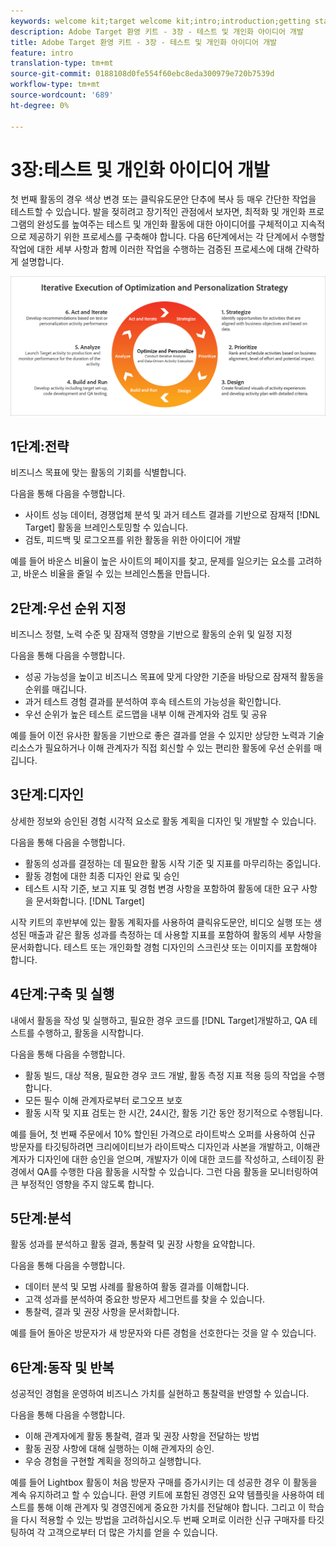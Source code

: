 ```yaml
---
keywords: welcome kit;target welcome kit;intro;introduction;getting started
description: Adobe Target 환영 키트 - 3장 - 테스트 및 개인화 아이디어 개발
title: Adobe Target 환영 키트 - 3장 - 테스트 및 개인화 아이디어 개발
feature: intro
translation-type: tm+mt
source-git-commit: 0188108d0fe554f60ebc8eda300979e720b7539d
workflow-type: tm+mt
source-wordcount: '689'
ht-degree: 0%

---
```



# 3장:테스트 및 개인화 아이디어 개발

첫 번째 활동의 경우 색상 변경 또는 클릭유도문안 단추에 복사 등 매우 간단한 작업을 테스트할 수 있습니다. 발을 젖히려고 장기적인 관점에서 보자면, 최적화 및 개인화 프로그램의 완성도를 높여주는 테스트 및 개인화 활동에 대한 아이디어를 구체적이고 지속적으로 제공하기 위한 프로세스를 구축해야 합니다. 다음 6단계에서는 각 단계에서 수행할 작업에 대한 세부 사항과 함께 이러한 작업을 수행하는 검증된 프로세스에 대해 간략하게 설명합니다.

![최적화 및 개인화 전략 다이어그램의 반복적 실행](/help/c-intro/assets/six-steps.png)

## 1단계:전략

비즈니스 목표에 맞는 활동의 기회를 식별합니다.

다음을 통해 다음을 수행합니다.

* 사이트 성능 데이터, 경쟁업체 분석 및 과거 테스트 결과를 기반으로 잠재적 [!DNL Target] 활동을 브레인스토밍할 수 있습니다.
* 검토, 피드백 및 로그오프를 위한 활동을 위한 아이디어 개발

예를 들어 바운스 비율이 높은 사이트의 페이지를 찾고, 문제를 일으키는 요소를 고려하고, 바운스 비율을 줄일 수 있는 브레인스톰을 만듭니다.

## 2단계:우선 순위 지정

비즈니스 정렬, 노력 수준 및 잠재적 영향을 기반으로 활동의 순위 및 일정 지정

다음을 통해 다음을 수행합니다.

* 성공 가능성을 높이고 비즈니스 목표에 맞게 다양한 기준을 바탕으로 잠재적 활동을 순위를 매깁니다.
* 과거 테스트 경험 결과를 분석하여 후속 테스트의 가능성을 확인합니다.
* 우선 순위가 높은 테스트 로드맵을 내부 이해 관계자와 검토 및 공유

예를 들어 이전 유사한 활동을 기반으로 좋은 결과를 얻을 수 있지만 상당한 노력과 기술 리소스가 필요하거나 이해 관계자가 직접 회신할 수 있는 편리한 활동에 우선 순위를 매깁니다.

## 3단계:디자인

상세한 정보와 승인된 경험 시각적 요소로 활동 계획을 디자인 및 개발할 수 있습니다.

다음을 통해 다음을 수행합니다.

* 활동의 성과를 결정하는 데 필요한 활동 시작 기준 및 지표를 마무리하는 중입니다.
* 활동 경험에 대한 최종 디자인 완료 및 승인
* 테스트 시작 기준, 보고 지표 및 경험 변경 사항을 포함하여 활동에 대한 요구 사항을 문서화합니다. [!DNL Target]

시작 키트의 후반부에 있는 활동 계획자를 사용하여 클릭유도문안, 비디오 실행 또는 생성된 매출과 같은 활동 성과를 측정하는 데 사용할 지표를 포함하여 활동의 세부 사항을 문서화합니다. 테스트 또는 개인화할 경험 디자인의 스크린샷 또는 이미지를 포함해야 합니다.

## 4단계:구축 및 실행

내에서 활동을 작성 및 실행하고, 필요한 경우 코드를 [!DNL Target]개발하고, QA 테스트를 수행하고, 활동을 시작합니다.

다음을 통해 다음을 수행합니다.

* 활동 빌드, 대상 적용, 필요한 경우 코드 개발, 활동 측정 지표 적용 등의 작업을 수행합니다.
* 모든 필수 이해 관계자로부터 로그오프 보호
* 활동 시작 및 지표 검토는 한 시간, 24시간, 활동 기간 동안 정기적으로 수행됩니다.

예를 들어, 첫 번째 주문에서 10% 할인된 가격으로 라이트박스 오퍼를 사용하여 신규 방문자를 타깃팅하려면 크리에이티브가 라이트박스 디자인과 사본을 개발하고, 이해관계자가 디자인에 대한 승인을 얻으며, 개발자가 이에 대한 코드를 작성하고, 스테이징 환경에서 QA를 수행한 다음 활동을 시작할 수 있습니다. 그런 다음 활동을 모니터링하여 큰 부정적인 영향을 주지 않도록 합니다.

## 5단계:분석

활동 성과를 분석하고 활동 결과, 통찰력 및 권장 사항을 요약합니다.

다음을 통해 다음을 수행합니다.

* 데이터 분석 및 모범 사례를 활용하여 활동 결과를 이해합니다.
* 고객 성과를 분석하여 중요한 방문자 세그먼트를 찾을 수 있습니다.
* 통찰력, 결과 및 권장 사항을 문서화합니다.

예를 들어 돌아온 방문자가 새 방문자와 다른 경험을 선호한다는 것을 알 수 있습니다.

## 6단계:동작 및 반복

성공적인 경험을 운영하여 비즈니스 가치를 실현하고 통찰력을 반영할 수 있습니다.

다음을 통해 다음을 수행합니다.

* 이해 관계자에게 활동 통찰력, 결과 및 권장 사항을 전달하는 방법
* 활동 권장 사항에 대해 실행하는 이해 관계자의 승인.
* 우승 경험을 구현할 계획을 정의하고 실행합니다.

예를 들어 Lightbox 활동이 처음 방문자 구매를 증가시키는 데 성공한 경우 이 활동을 계속 유지하려고 할 수 있습니다. 환영 키트에 포함된 경영진 요약 템플릿을 사용하여 테스트를 통해 이해 관계자 및 경영진에게 중요한 가치를 전달해야 합니다. 그리고 이 학습을 다시 적용할 수 있는 방법을 고려하십시오.두 번째 오퍼로 이러한 신규 구매자를 타깃팅하여 각 고객으로부터 더 많은 가치를 얻을 수 있습니다.
